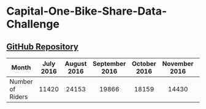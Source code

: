 # Capital-One-Bike-Share-Data-Challenge
## [GitHub Repository](https://github.com/katiesul/Capital-One-Bike-Share-Challenge)
| Month            | July 2016 | August 2016 | September 2016 | October 2016 | November 2016 | December 2016 | January 2017 | February 2017 | March 2017 |
|------------------|:---------:|:-----------:|:--------------:|:------------:|:-------------:|:-------------:|:------------:|:-------------:|:----------:|
| Number of Riders |   11420   |    24153    |      19866     |     18159    |     14430     |     10613     |     10347    |      9533     |    13906   |

